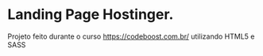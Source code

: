 # Landing Page Hostinger.

Projeto feito durante o curso https://codeboost.com.br/ utilizando HTML5 e SASS
